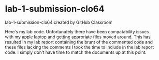 # lab-1-submission-clo64
lab-1-submission-clo64 created by GitHub Classroom

Here's my lab code. Unfortunately there have been compatability issues with my apple laptop and getting approriate files
moved around. This has resulted in my lab report containing the brunt of the commented code and these files
lacking the comments I took the time to include in the lab report code. I simply don't have time to match the documents up
at this point.
